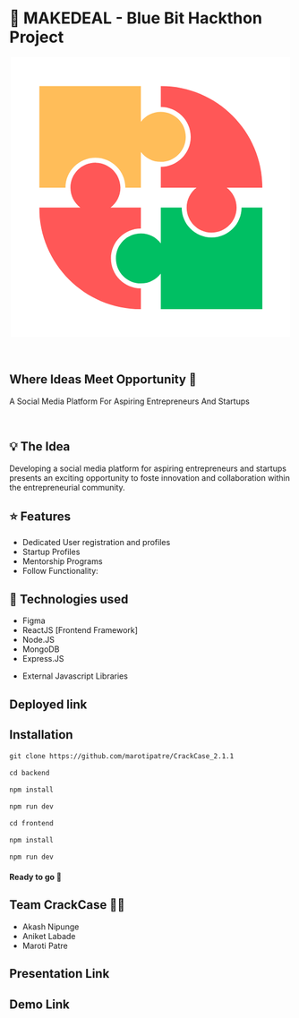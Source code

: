 # 🤝 MAKEDEAL -  Blue Bit Hackthon Project

<p align="center">
  <img src="logo.png" alt="MAKEDEAL">
</p>

<br>


## Where Ideas Meet Opportunity 🚀

 A Social Media Platform For Aspiring Entrepreneurs And Startups

<br>


## 💡 The Idea

 Developing a social media platform for aspiring entrepreneurs
 and startups presents an exciting opportunity to foste innovation and collaboration within the entrepreneurial community.



## ⭐ Features
- Dedicated User registration and profiles
- Startup Profiles
- Mentorship Programs
- Follow Functionality:
<!-- - Fundraising ( Using Blockchain )
- Dedicated voting mechanism to rate the product -->

## 🌠 Technologies used

- Figma
- ReactJS [Frontend Framework] 
- Node.JS 
- MongoDB
- Express.JS
<!-- - 
- -->
- External Javascript Libraries

## Deployed link



## Installation
``` 
git clone https://github.com/marotipatre/CrackCase_2.1.1
```
```                   
cd backend
```
``` 
npm install
```
``` 
npm run dev
```
``` 
cd frontend
```
``` 
npm install
```
``` 
npm run dev
```

#### Ready to go 🚀

## Team CrackCase 👨‍💻
- Akash Nipunge
- Aniket Labade
- Maroti Patre


## Presentation Link



## Demo Link





 





